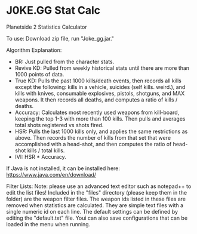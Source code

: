 # J0KE.GG Stat Calc
Planetside 2 Statistics Calculator

To use: Download zip file, run "Joke_gg.jar."

Algorithm Explanation:

 * BR: Just pulled from the character stats. 
 * Revive KD: Pulled from weekly historical stats until there are more than 1000 points of data.
 * True KD: Pulls the past 1000 kills/death events, then records all kills except the following: kills in a vehicle, suicides (self kills. weird.), and kills with knives, consumable explosives, pistols, shotguns, and MAX weapons. It then records all deaths, and computes a ratio of kills / deaths.
 * Accuracy: Calculates most recently used weapons from kill-board, keeping the top 1-3 with more than 100 kills. Then pulls and averages total shots registered vs shots fired.
 * HSR: Pulls the last 1000 kills only, and applies the same restrictions as above. Then records the number of kills from that set that were accomplished with a head-shot, and then computes the ratio of head-shot kills / total kills.
 * IVI: HSR * Accuracy.



If Java is not installed, it can be installed here: https://www.java.com/en/download/


Filter Lists:
Note: please use an advanced text editor such as notepad++ to edit the list files!
Included in the "files" directory (please keep them in the folder) are the weapon filter files. The weapon ids listed in these files are removed when statistics are calculated. They are simple text files with a single numeric id on each line. The default settings can be defined by editing the "default.txt" file. Youi can also save configurations that can be loaded in the menu when running.